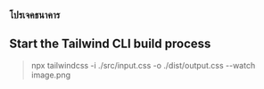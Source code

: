 ### โปรเจคธนาคาร
## Start the Tailwind CLI build process
> npx tailwindcss -i ./src/input.css -o ./dist/output.css --watch
image.png